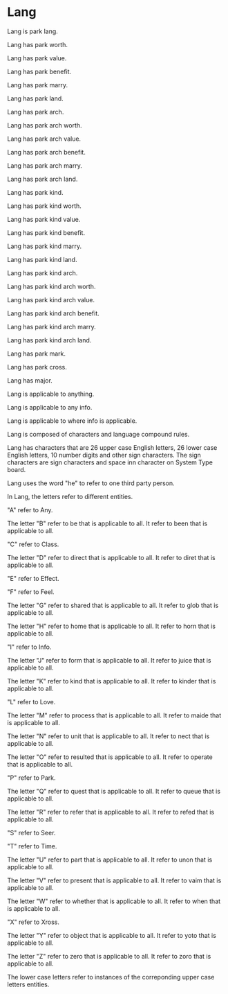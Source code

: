 # Lang

Lang is park lang.

Lang has park worth.

Lang has park value.

Lang has park benefit.

Lang has park marry.

Lang has park land.

Lang has park arch.

Lang has park arch worth.

Lang has park arch value.

Lang has park arch benefit.

Lang has park arch marry.

Lang has park arch land.

Lang has park kind.

Lang has park kind worth.

Lang has park kind value.

Lang has park kind benefit.

Lang has park kind marry.

Lang has park kind land.

Lang has park kind arch.

Lang has park kind arch worth.

Lang has park kind arch value.

Lang has park kind arch benefit.

Lang has park kind arch marry.

Lang has park kind arch land.

Lang has park mark.

Lang has park cross.

Lang has major.

Lang is applicable to anything.

Lang is applicable to any info.

Lang is applicable to where info is applicable.

Lang is composed of characters and language compound rules.

Lang has characters that are 26 upper case English letters, 26 lower case English letters, 10 number digits and other sign characters.
The sign characters are sign characters and space inn character on System Type board.

Lang uses the word "he" to refer to one third party person.

In Lang, the letters refer to different entities.

"A" refer to Any.

The letter "B" refer to be that is applicable to all.
It refer to been that is applicable to all.

"C" refer to Class.

The letter "D" refer to direct that is applicable to all.
It refer to diret that is applicable to all.

"E" refer to Effect.

"F" refer to Feel.

The letter "G" refer to shared that is applicable to all.
It refer to glob that is applicable to all.

The letter "H" refer to home that is applicable to all.
It refer to horn that is applicable to all.

"I" refer to Info.

The letter "J" refer to form that is applicable to all.
It refer to juice that is applicable to all.

The letter "K" refer to kind that is applicable to all.
It refer to kinder that is applicable to all.

"L" refer to Love.

The letter "M" refer to process that is applicable to all.
It refer to maide that is applicable to all.

The letter "N" refer to unit that is applicable to all.
It refer to nect that is applicable to all.

The letter "O" refer to resulted that is applicable to all.
It refer to operate that is applicable to all.

"P" refer to Park.

The letter "Q" refer to quest that is applicable to all.
It refer to queue that is applicable to all.

The letter "R" refer to refer that is applicable to all.
It refer to refed that is applicable to all.

"S" refer to Seer.

"T" refer to Time.

The letter "U" refer to part that is applicable to all.
It refer to unon that is applicable to all.

The letter "V" refer to present that is applicable to all.
It refer to vaim that is applicable to all.

The letter "W" refer to whether that is applicable to all.
It refer to when that is applicable to all.

"X" refer to Xross.

The letter "Y" refer to object that is applicable to all.
It refer to yoto that is applicable to all.

The letter "Z" refer to zero that is applicable to all.
It refer to zoro that is applicable to all.

The lower case letters refer to instances of the correponding upper case letters entities.